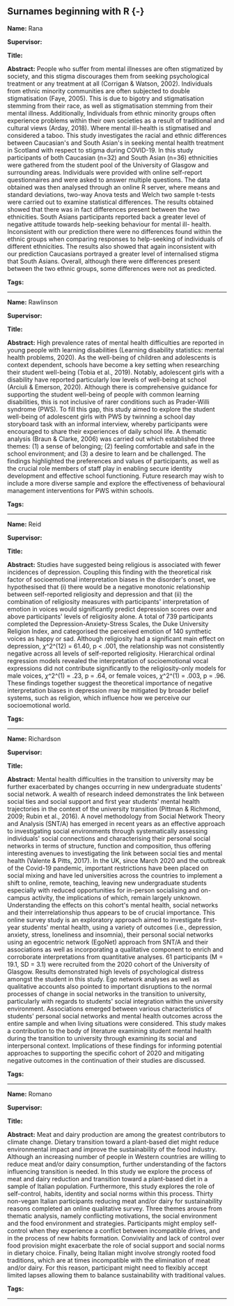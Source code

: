 



## Surnames beginning with R {-}

**Name:**  Rana

**Supervisor:**  

**Title:** 

**Abstract:** People who suffer from mental illnesses are often stigmatized by society, and this stigma discourages them from seeking psychological treatment or any treatment at all (Corrigan & Watson, 2002). Individuals from ethnic minority communities are often subjected to double stigmatisation (Faye, 2005). This is due to bigotry and stigmatisation stemming from their race, as well as stigmatisation stemming from their mental illness. Additionally, Individuals from ethnic minority groups often experience problems within their own societies as a result of traditional and cultural views (Arday, 2018). Where mental ill-health is stigmatised and considered a taboo. This study investigates the racial and ethnic differences between Caucasian's and South Asian's in seeking mental health treatment in Scotland with respect to stigma during COVID-19. In this study participants of both Caucasian (n=32) and South Asian (n=36) ethnicities were gathered from the student pool of the University of Glasgow and surrounding areas. Individuals were provided with online self-report questionnaires and were asked to answer multiple questions. The data obtained was then analysed through an online R server, where means and standard deviations, two-way Anova tests and Welch two sample t-tests were carried out to examine statistical differences. The results obtained showed that there was in fact differences present between the two ethnicities. South Asians participants reported back a greater level of negative attitude towards help-seeking behaviour for mental ill- health. Inconsistent with our prediction there were no differences found within the ethnic groups when comparing responses to help-seeking of individuals of different ethnicities. The results also showed that again inconsistent with our prediction Caucasians portrayed a greater level of internalised stigma that South Asians. Overall, although there were differences present between the two ethnic groups, some differences were not as predicted.

**Tags:** 

---



**Name:**  Rawlinson

**Supervisor:**  

**Title:** 

**Abstract:** High prevalence rates of mental health difficulties are reported in young people with learning disabilities (Learning disability statistics: mental health problems, 2020). As the well-being of children and adolescents is context dependent, schools have become a key setting when researching their student well-being (Tobia et al., 2019). Notably, adolescent girls with a disability have reported particularly low levels of well-being at school (Arciuli & Emerson, 2020). Although there is comprehensive guidance for supporting the student well-being of people with common learning disabilities, this is not inclusive of rarer conditions such as Prader-Willi syndrome (PWS). To fill this gap, this study aimed to explore the student well-being of adolescent girls with PWS by twinning a school day storyboard task with an informal interview, whereby participants were encouraged to share their experiences of daily school life. A thematic analysis (Braun & Clarke, 2006) was carried out which established three themes: (1) a sense of belonging; (2) feeling comfortable and safe in the school environment; and (3) a desire to learn and be challenged. The findings highlighted the preferences and values of participants, as well as the crucial role members of staff play in enabling secure identity development and effective school functioning. Future research may wish to include a more diverse sample and explore the effectiveness of behavioural management interventions for PWS within schools.

**Tags:** 

---




**Name:**  Reid

**Supervisor:**  

**Title:** 

**Abstract:** Studies have suggested being religious is associated with fewer incidences of depression. Coupling this finding with the theoretical risk factor of socioemotional interpretation biases in the disorder's onset, we hypothesised that (i) there would be a negative monotonic relationship between self-reported religiosity and depression and that (ii) the combination of religiosity measures with participants' interpretation of emotion in voices would significantly predict depression scores over and above participants' levels of religiosity alone. A total of 739 participants completed the Depression-Anxiety-Stress Scales, the Duke University Religion Index, and categorised the perceived emotion of 140 synthetic voices as happy or sad. Although religiosity had a significant main effect on depression, $\chi$^2^(12) = 61.40, p <   .001, the relationship was not consistently negative across all levels of self-reported religiosity. Hierarchical ordinal regression models revealed the interpretation of socioemotional vocal expressions did not contribute significantly to the religiosity-only models for male voices, $\chi$^2^(1) =  .23, p = .64, or female voices, $\chi$^2^(1) = .003, p = .96. These findings together suggest the theoretical importance of negative interpretation biases in depression may be mitigated by broader belief systems, such as religion, which influence how we perceive our socioemotional world.

**Tags:** 

---




**Name:**  Richardson

**Supervisor:**  

**Title:** 

**Abstract:** Mental health difficulties in the transition to university may be further exacerbated by changes occurring in new undergraduate students' social network. A wealth of research indeed demonstrates the link between social ties and social support and first year students' mental health trajectories in the context of the university transition (Pittman & Richmond, 2009; Rubin et al., 2016). A novel methodology from Social Network Theory and Analysis (SNT/A) has emerged in recent years as an effective approach to investigating social environments through systematically assessing individuals' social connections and characterising their personal social networks in terms of structure, function and composition, thus offering interesting avenues to investigating the link between social ties and mental health (Valente & Pitts, 2017). In the UK, since March 2020 and the outbreak of the Covid-19 pandemic, important restrictions have been placed on social mixing and have led universities across the countries to implement a shift to online, remote, teaching, leaving new undergraduate students especially with reduced opportunities for in-person socialising and on-campus activity, the implications of which, remain largely unknown. Understanding the effects on this cohort's mental health, social networks and their interrelationship thus appears to be of crucial importance. This online survey study is an exploratory approach aimed to investigate first-year students' mental health, using a variety of outcomes (i.e., depression, anxiety, stress, loneliness and insomnia), their personal social networks using an egocentric network (EgoNet) approach from SNT/A and their associations as well as incorporating a qualitative component to enrich and corroborate interpretations from quantitative analyses. 61 participants (M = 19.1, SD = 3.1) were recruited from the 2020 cohort of the University of Glasgow. Results demonstrated high levels of psychological distress amongst the student in this study. Ego network analyses as well as qualitative accounts also pointed to important disruptions to the normal processes of change in social networks in the transition to university, particularly with regards to students' social integration within the university environment. Associations emerged between various characteristics of students' personal social networks and mental health outcomes across the entire sample and when living situations were considered. This study makes a contribution to the body of literature examining student mental health during the transition to university through examining its social and interpersonal context.  Implications of these findings for informing potential approaches to supporting the specific cohort of 2020 and mitigating negative outcomes in the continuation of their studies are discussed.

**Tags:** 

---




**Name:**  Romano

**Supervisor:**  

**Title:** 

**Abstract:** Meat and dairy production are among the greatest contributors to climate change. Dietary transition toward a plant-based diet might reduce environmental impact and improve the sustainability of the food industry. Although an increasing number of people in Western countries are willing to reduce meat and/or dairy consumption, further understanding of the factors influencing transition is needed. In this study we explore the process of meat and dairy reduction and transition toward a plant-based diet in a sample of Italian population. Furthermore, this study explores the role of self-control, habits, identity and social norms within this process. Thirty non-vegan Italian participants reducing meat and/or dairy for sustainability reasons completed an online qualitative survey. Three themes arouse from thematic analysis, namely conflicting motivations, the social environment and the food environment and strategies. Participants might employ self-control when they experience a conflict between incompatible drives, and in the process of new habits formation. Conviviality and lack of control over food provision might exacerbate the role of social support and social norms in dietary choice. Finally, being Italian might involve strongly rooted food traditions, which are at times incompatible with the elimination of meat and/or dairy. For this reason, participant might need to flexibly accept limited lapses allowing them to balance sustainability with traditional values.

**Tags:** 

---

